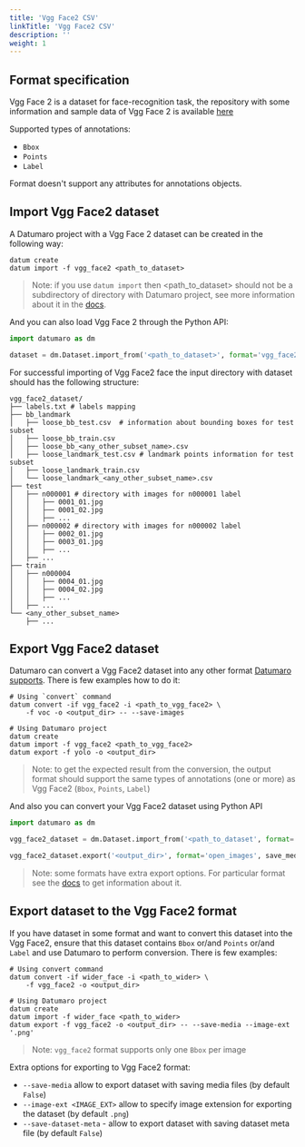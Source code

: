 ```yaml
---
title: 'Vgg Face2 CSV'
linkTitle: 'Vgg Face2 CSV'
description: ''
weight: 1
---
```


## Format specification

Vgg Face 2 is a dataset for face-recognition task,
the repository with some information and sample data of Vgg Face 2 is available
[here](https://github.com/ox-vgg/vgg_face2)

Supported types of annotations:
- `Bbox`
- `Points`
- `Label`

Format doesn't support any attributes for annotations objects.

## Import Vgg Face2 dataset

A Datumaro project with a Vgg Face 2 dataset can be created
in the following way:

```
datum create
datum import -f vgg_face2 <path_to_dataset>
```

> Note: if you use `datum import` then <path_to_dataset> should not be a
> subdirectory of directory with Datumaro project, see more information about
> it in the [docs](/docs/user-manual/command-reference/sources/#source-add).

And you can also load Vgg Face 2 through the Python API:

```python
import datumaro as dm

dataset = dm.Dataset.import_from('<path_to_dataset>', format='vgg_face2')
```

For successful importing of Vgg Face2 face the input directory with dataset
should has the following structure:

```
vgg_face2_dataset/
├── labels.txt # labels mapping
├── bb_landmark
│   ├── loose_bb_test.csv  # information about bounding boxes for test subset
│   ├── loose_bb_train.csv
│   ├── loose_bb_<any_other_subset_name>.csv
│   ├── loose_landmark_test.csv # landmark points information for test subset
│   ├── loose_landmark_train.csv
│   └── loose_landmark_<any_other_subset_name>.csv
├── test
│   ├── n000001 # directory with images for n000001 label
│   │   ├── 0001_01.jpg
│   │   ├── 0001_02.jpg
│   │   ├── ...
│   ├── n000002 # directory with images for n000002 label
│   │   ├── 0002_01.jpg
│   │   ├── 0003_01.jpg
│   │   ├── ...
│   ├── ...
├── train
│   ├── n000004
│   │   ├── 0004_01.jpg
│   │   ├── 0004_02.jpg
│   │   ├── ...
│   ├── ...
└── <any_other_subset_name>
    ├── ...
```

## Export Vgg Face2 dataset

Datumaro can convert a Vgg Face2 dataset into any other format
[Datumaro supports](/docs/user-manual/supported_formats/).
There is few examples how to do it:

```
# Using `convert` command
datum convert -if vgg_face2 -i <path_to_vgg_face2> \
    -f voc -o <output_dir> -- --save-images

# Using Datumaro project
datum create
datum import -f vgg_face2 <path_to_vgg_face2>
datum export -f yolo -o <output_dir>
```

> Note: to get the expected result from the conversion, the output format
> should support the same types of annotations (one or more) as Vgg Face2
> (`Bbox`, `Points`, `Label`)

And also you can convert your Vgg Face2 dataset using Python API

```python
import datumaro as dm

vgg_face2_dataset = dm.Dataset.import_from('<path_to_dataset', format='vgg_face2')

vgg_face2_dataset.export('<output_dir>', format='open_images', save_media=True)
```

> Note: some formats have extra export options. For particular format see the
> [docs](/docs/formats/) to get information about it.

## Export dataset to the Vgg Face2 format

If you have dataset in some format and want to convert this dataset
into the Vgg Face2, ensure that this dataset contains `Bbox` or/and `Points`
or/and `Label` and use Datumaro to perform conversion.
There is few examples:

```
# Using convert command
datum convert -if wider_face -i <path_to_wider> \
    -f vgg_face2 -o <output_dir>

# Using Datumaro project
datum create
datum import -f wider_face <path_to_wider>
datum export -f vgg_face2 -o <output_dir> -- --save-media --image-ext '.png'
```

> Note: `vgg_face2` format supports only one `Bbox` per image

Extra options for exporting to Vgg Face2 format:

- `--save-media` allow to export dataset with saving media files
  (by default `False`)
- `--image-ext <IMAGE_EXT>` allow to specify image extension
  for exporting the dataset (by default `.png`)
- `--save-dataset-meta` - allow to export dataset with saving dataset meta
  file (by default `False`)
